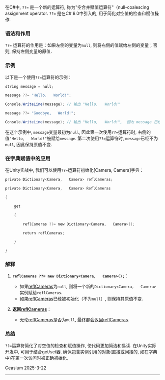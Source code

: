 
在C#中,  `??=` 是一个新的运算符,  称为"空合并赋值运算符"（null-coalescing assignment operator.
`??=` 是在C# 8.0中引入的,  用于简化对空值的检查和赋值操作. 

### 语法和作用

`??=` 运算符的作用是：如果左侧的变量为`null`,  则将右侧的值赋给左侧的变量；否则,  保持左侧变量的原值. 

### 示例

以下是一个使用`??=`运算符的示例：

``` cs
string message = null;

message ??= "Hello,   World!";

Console.WriteLine(message); // 输出 "Hello,   World!"

message ??= "Goodbye,   World!";

Console.WriteLine(message); // 输出 "Hello,   World!",  因为 message 已经不为 null
```

在这个示例中,  `message`变量最初为`null`,  因此第一次使用`??=`运算符时,  右侧的值`"Hello,   World!"`被赋给`message`. 第二次使用`??=`运算符时,  `message`已经不为`null`,  因此保持原值不变. 

### 在字典赋值中的应用

在Unity实战中,  我们可以使用`??=`运算符初始化[Camera,   Camera]字典：

```cs
private Dictionary<Camera,   Camera> reflCameras;

private Dictionary<Camera,   Camera> ReflCameras

{

    get

    {

        reflCameras ??= new Dictionary<Camera,   Camera>();

        return reflCameras;

    }

}
```

### 解释

1. **`reflCameras ??= new Dictionary<Camera,   Camera>();`**：
    
    - 如果[reflCameras](vscode-file://vscode-app/c:/Program%20Files/Microsoft%20VS%20Code/resources/app/out/vs/code/electron-sandbox/workbench/workbench.html)为`null`,  则将一个新的`Dictionary<Camera,   Camera>`实例赋给`reflCameras`. 
    - 如果[reflCameras](vscode-file://vscode-app/c:/Program%20Files/Microsoft%20VS%20Code/resources/app/out/vs/code/electron-sandbox/workbench/workbench.html)已经被初始化（不为`null`）,  则保持其原值不变. 
2. **返回[reflCameras](vscode-file://vscode-app/c:/Program%20Files/Microsoft%20VS%20Code/resources/app/out/vs/code/electron-sandbox/workbench/workbench.html)**：
    
    - 无论[reflCameras](vscode-file://vscode-app/c:/Program%20Files/Microsoft%20VS%20Code/resources/app/out/vs/code/electron-sandbox/workbench/workbench.html)是否为`null`,  最终都会返回[reflCameras](vscode-file://vscode-app/c:/Program%20Files/Microsoft%20VS%20Code/resources/app/out/vs/code/electron-sandbox/workbench/workbench.html). 

### 总结

`??=`运算符简化了对空值的检查和赋值操作,  使代码更加简洁和易读.
在Unity实际开发中,  可用于结合get/set器, 确保包含实例引用的对象(直接或间接的, 如在字典中)在第一次访问时被正确初始化. 

Ceasium 2025-3-22

---